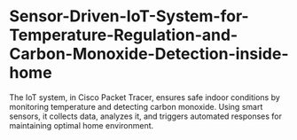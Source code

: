# Sensor-Driven-IoT-System-for-Temperature-Regulation-and-Carbon-Monoxide-Detection-inside-home
The IoT system, in Cisco Packet Tracer, ensures safe indoor conditions by monitoring temperature and detecting carbon monoxide. Using smart sensors, it collects data, analyzes it, and triggers automated responses for maintaining optimal home environment.
